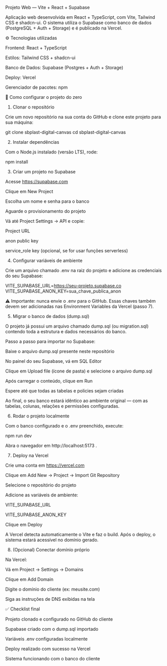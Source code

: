 Projeto Web — Vite + React + Supabase

Aplicação web desenvolvida em React + TypeScript, com Vite, Tailwind CSS e shadcn-ui.
O sistema utiliza o Supabase como banco de dados (PostgreSQL + Auth + Storage) e é publicado na Vercel.

⚙️ Tecnologias utilizadas

Frontend: React + TypeScript

Estilos: Tailwind CSS + shadcn-ui

Banco de Dados: Supabase (Postgres + Auth + Storage)

Deploy: Vercel

Gerenciador de pacotes: npm

🚀 Como configurar o projeto do zero
1. Clonar o repositório

Crie um novo repositório na sua conta do GitHub e clone este projeto para sua máquina:

git clone sbplast-digital-canvas
cd sbplast-digital-canvas

2. Instalar dependências

Com o Node.js instalado (versão LTS), rode:

npm install

3. Criar um projeto no Supabase

Acesse https://supabase.com

Clique em New Project

Escolha um nome e senha para o banco

Aguarde o provisionamento do projeto

Vá até Project Settings → API e copie:

Project URL

anon public key

service_role key (opcional, se for usar funções serverless)

4. Configurar variáveis de ambiente

Crie um arquivo chamado .env na raiz do projeto e adicione as credenciais do seu Supabase:

VITE_SUPABASE_URL=https://seu-projeto.supabase.co
VITE_SUPABASE_ANON_KEY=sua_chave_publica_anon


⚠️ Importante: nunca envie o .env para o GitHub.
Essas chaves também devem ser adicionadas nas Environment Variables da Vercel (passo 7).

5. Migrar o banco de dados (dump.sql)

O projeto já possui um arquivo chamado dump.sql (ou migration.sql) contendo toda a estrutura e dados necessários do banco.

Passo a passo para importar no Supabase:

Baixe o arquivo dump.sql presente neste repositório

No painel do seu Supabase, vá em SQL Editor

Clique em Upload file (ícone de pasta) e selecione o arquivo dump.sql

Após carregar o conteúdo, clique em Run

Espere até que todas as tabelas e policies sejam criadas

Ao final, o seu banco estará idêntico ao ambiente original — com as tabelas, colunas, relações e permissões configuradas.

6. Rodar o projeto localmente

Com o banco configurado e o .env preenchido, execute:

npm run dev


Abra o navegador em http://localhost:5173
.

7. Deploy na Vercel

Crie uma conta em https://vercel.com

Clique em Add New → Project → Import Git Repository

Selecione o repositório do projeto

Adicione as variáveis de ambiente:

VITE_SUPABASE_URL

VITE_SUPABASE_ANON_KEY

Clique em Deploy

A Vercel detecta automaticamente o Vite e faz o build.
Após o deploy, o sistema estará acessível no domínio gerado.

8. (Opcional) Conectar domínio próprio

Na Vercel:

Vá em Project → Settings → Domains

Clique em Add Domain

Digite o domínio do cliente (ex: meusite.com)

Siga as instruções de DNS exibidas na tela

✅ Checklist final

 Projeto clonado e configurado no GitHub do cliente

 Supabase criado com o dump.sql importado

 Variáveis .env configuradas localmente

 Deploy realizado com sucesso na Vercel

 Sistema funcionando com o banco do cliente
